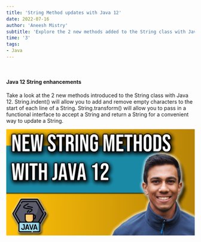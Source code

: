 ```yaml
---
title: 'String Method updates with Java 12'
date: 2022-07-16
author: 'Aneesh Mistry'
subtitle: 'Explore the 2 new methods added to the String class with Java 12'
time: '3'
tags:
- Java
---
```


<br>
<h4>Java 12 String enhancements</h4>
<p>
Take a look at the 2 new methods introduced to the String class with Java 12. 
String.indent() will allow you to add and remove empty characters to the start of each line of a String.
String.transform() will allow you to pass in a functional interface to accept a String and return a String for a convenient way to update a String. 

[![YouTube video link](../images/100_java12String.jpg)](https://youtu.be/6jNKXdOjCzo)
</p>
